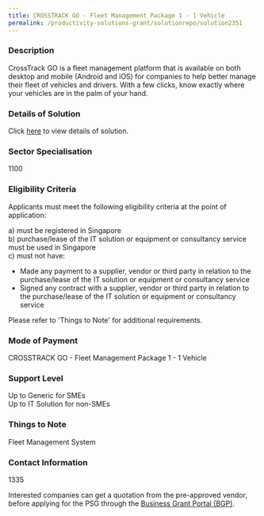 ```yaml
---
title: CROSSTRACK GO - Fleet Management Package 1 - 1 Vehicle
permalink: /productivity-solutions-grant/solutionrepo/solution2351
---
```


### Description

CrossTrack GO is a fleet management platform that is available on both desktop and mobile (Android and iOS) for companies to help better manage their fleet of vehicles and drivers. With a few clicks, know exactly where your vehicles are in the palm of your hand.

### Details of Solution

Click <a href='CROSSTRACK PTE LTD' target='_blank' rel='noopener'>here</a> to view details of solution.

### Sector Specialisation

 1100 

### Eligibility Criteria

Applicants must meet the following eligibility criteria at the point of application:

a) must be registered in Singapore <br>
b) purchase/lease of the IT solution or equipment or consultancy service must be used in Singapore <br>
c) must not have:
- Made any payment to a supplier, vendor or third party in relation to the purchase/lease of the IT solution or equipment or consultancy service
- Signed any contract with a supplier, vendor or third party in relation to the purchase/lease of the IT solution or equipment or consultancy service

Please refer to 'Things to Note' for additional requirements.

### Mode of Payment
CROSSTRACK GO - Fleet Management Package 1 - 1 Vehicle

### Support Level
Up to Generic for SMEs <br>
Up to IT Solution for non-SMEs

### Things to Note
Fleet Management System

### Contact Information
1335

Interested companies can get a quotation from the pre-approved vendor, before applying for the PSG through the <a target='_blank' rel='noopener' href='https://www.businessgrants.gov.sg/'>Business Grant Portal (BGP)</a>.
